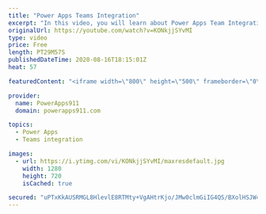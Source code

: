 ```yaml
---
title: "Power Apps Teams Integration"
excerpt: "In this video, you will learn about Power Apps Team Integration. You will see how to post messages to Teams from PowerApps and @ mention people, how to create channels, and a lot of the mechanics so you can integrate this critical data source.   Power Apps training at https://training.PowerApps911.com"
originalUrl: https://youtube.com/watch?v=KONkjjSYvMI
type: video
price: Free
length: PT29M57S
publishedDateTime: 2020-08-16T18:15:01Z
heat: 57

featuredContent: "<iframe width=\"800\" height=\"500\" frameborder=\"0\" src=\"https://www.youtube.com/embed/KONkjjSYvMI\" allow=\"accelerometer; autoplay; encrypted-media; gyroscope; picture-in-picture\" allowfullscreen></iframe>"

provider:
  name: PowerApps911
  domain: powerapps911.com

topics:
  - Power Apps
  - Teams integration

images:
  - url: https://i.ytimg.com/vi/KONkjjSYvMI/maxresdefault.jpg
    width: 1280
    height: 720
    isCached: true

secured: "uPTxKkAUSRMGL8HlevlE8RTMty+VgAHtrKjo/JMw0clmGiIG4QS/BXolHSJW4tqgh1WTiBxRiV9AodqOPSr2WzmXdcxv6GnMA7TNDsA8NUYWi17C4zd5pIHBdvE7dAqHb+AywJ6rtKbhnJckSVZINqHEy0js5Xa45cJ7vOSd4lzrUdHR/PZzy3c2uvU+lQ6sX9BVkw4o1+NjUDD/9xBJ4NdDQlZ6Zqc3VNYORIxU+ZVxu8w7zpBTRjvqN7p+B7Sow5hvaOIwZb8ArLddgcvdaEeoOIhofuXVIFHZcn+BomrwzIoojwDtk9gGae0R8wjQiIzpi5925NaMwRBu9NPlZJq8KP/ttGYJNUkQG4Pjs1+6NJSd4FvilrWHnYvAFR6S9Ikbxal+9+cOXWUsDr2QrQ1tluOokXH51QyXRvW1Eko=;mIeMBJno/ZHbV0aoB4SUsA=="
---
```


